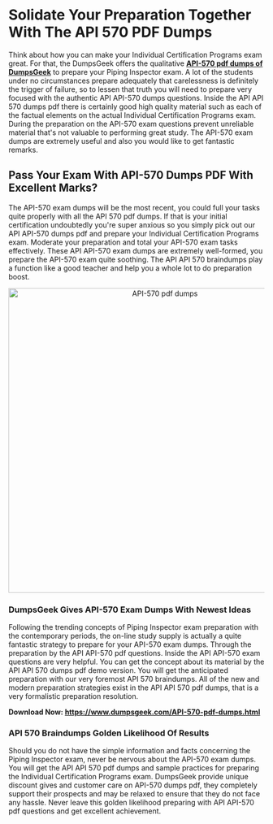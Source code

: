 <h1><strong>Solidate Your Preparation Together With The API 570 PDF Dumps</strong></h1>
<p>Think about how you can make your Individual Certification Programs exam great. For that, the DumpsGeek offers the qualitative&nbsp;<strong><a href="https://www.dumpsgeek.com/API-570-pdf-dumps.html">API-570 pdf dumps of DumpsGeek</a></strong> to prepare your Piping Inspector exam. A lot of the students under no circumstances prepare adequately that carelessness is definitely the trigger of failure, so to lessen that truth you will need to prepare very focused with the authentic API API-570 dumps questions. Inside the API API 570 dumps pdf there is certainly good high quality material such as each of the factual elements on the actual Individual Certification Programs exam. During the preparation on the API-570 exam questions prevent unreliable material that's not valuable to performing great study. The API-570 exam dumps are extremely useful and also you would like to get fantastic remarks.</p>
<h2><strong>Pass Your Exam With API-570 Dumps PDF With Excellent Marks?</strong></h2>
<p>The API-570 exam dumps will be the most recent, you could full your tasks quite properly with all the API 570 pdf dumps. If that is your initial certification undoubtedly you're super anxious so you simply pick out our API API-570 dumps pdf and prepare your Individual Certification Programs exam. Moderate your preparation and total your API-570 exam tasks effectively. These API API-570 exam dumps are extremely well-formed, you prepare the API-570 exam quite soothing. The API API 570 braindumps play a function like a good teacher and help you a whole lot to do preparation boost.</p>
<p style="text-align: center;"><img src="https://i.ibb.co/rHNTzXZ/API-570.jpg" alt="API-570 pdf dumps" width="600" height="600" /></p>
<h3><strong>DumpsGeek Gives API-570 Exam Dumps With Newest Ideas</strong></h3>
<p>Following the trending concepts of Piping Inspector exam preparation with the contemporary periods, the on-line study supply is actually a quite fantastic strategy to prepare for your API-570 exam dumps. Through the preparation by the API API-570 pdf questions. Inside the API API-570 exam questions are very helpful. You can get the concept about its material by the API API 570 dumps pdf demo version. You will get the anticipated preparation with our very foremost API 570 braindumps. All of the new and modern preparation strategies exist in the API API 570 pdf dumps, that is a very formalistic preparation resolution.</p>
<p><strong>Download Now: <a href="https://www.dumpsgeek.com/API-570-pdf-dumps.html">https://www.dumpsgeek.com/API-570-pdf-dumps.html</a></strong></p>
<h3><strong>API 570 Braindumps Golden Likelihood Of Results</strong></h3>
<p>Should you do not have the simple information and facts concerning the Piping Inspector exam, never be nervous about the API-570 exam dumps. You will get the API API 570 pdf dumps and sample practices for preparing the Individual Certification Programs exam. DumpsGeek provide unique discount gives and customer care on API-570 dumps pdf, they completely support their prospects and may be relaxed to ensure that they do not face any hassle. Never leave this golden likelihood preparing with API&nbsp;API-570 pdf questions and get excellent achievement.</p>
